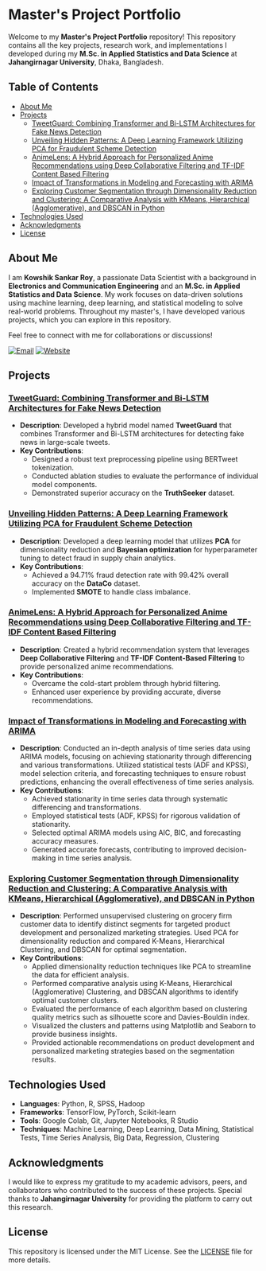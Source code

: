 # Master's Project Portfolio

Welcome to my **Master's Project Portfolio** repository! This repository contains all the key projects, research work, and implementations I developed during my **M.Sc. in Applied Statistics and Data Science** at **Jahangirnagar University**, Dhaka, Bangladesh.

## Table of Contents
- [About Me](#about-me)
- [Projects](#projects)
  - [TweetGuard: Combining Transformer and Bi-LSTM Architectures for Fake News Detection](#tweetguard-combining-transformer-and-bi-lstm-architectures-for-fake-news-detection)
  - [Unveiling Hidden Patterns: A Deep Learning Framework Utilizing PCA for Fraudulent Scheme Detection](#unveiling-hidden-patterns-a-deep-learning-framework-utilizing-pca-for-fraudulent-scheme-detection)
  - [AnimeLens: A Hybrid Approach for Personalized Anime Recommendations using Deep Collaborative Filtering and TF-IDF Content Based Filtering](#animelens-a-hybrid-approach-for-personalized-anime-recommendations-using-deep-collaborative-filtering-and-tf-idf-content-based-filtering)
  - [Impact of Transformations in Modeling and Forecasting with ARIMA](#impact-of-transformations-in-modeling-and-forecasting-with-arima)
  - [Exploring Customer Segmentation through Dimensionality Reduction and Clustering: A Comparative Analysis with KMeans, Hierarchical (Agglomerative), and DBSCAN in Python](#exploring-customer-segmentation-through-dimensionality-reduction-and-clustering-a-comparative-analysis-with-kmeans-hierarchical-agglomerative-and-dbscan-in-python)
- [Technologies Used](#technologies-used)
- [Acknowledgments](#acknowledgments)
- [License](#license)

## About Me
I am **Kowshik Sankar Roy**, a passionate Data Scientist with a background in **Electronics and Communication Engineering** and an **M.Sc. in Applied Statistics and Data Science**. My work focuses on data-driven solutions using machine learning, deep learning, and statistical modeling to solve real-world problems. Throughout my master's, I have developed various projects, which you can explore in this repository.

Feel free to connect with me for collaborations or discussions!      

[![Email](https://img.shields.io/badge/Email-kowshikroy777@gmail.com-blue?style=flat-square)](mailto:kowshikroy777@gmail.com)    [![Website](https://img.shields.io/badge/Website-Portfolio-4D8FAC?style=flat-square)](https://sites.google.com/view/kowshikroy)  


## Projects

### [TweetGuard: Combining Transformer and Bi-LSTM Architectures for Fake News Detection](https://github.com/kowshik14/FakeNewsDetection-TweetGuard)
- **Description**: Developed a hybrid model named **TweetGuard** that combines Transformer and Bi-LSTM architectures for detecting fake news in large-scale tweets.
- **Key Contributions**:
  - Designed a robust text preprocessing pipeline using BERTweet tokenization.
  - Conducted ablation studies to evaluate the performance of individual model components.
  - Demonstrated superior accuracy on the **TruthSeeker** dataset.
  
### [Unveiling Hidden Patterns: A Deep Learning Framework Utilizing PCA for Fraudulent Scheme Detection](https://github.com/kowshik14/FraudDetection-SupplyChain)
- **Description**: Developed a deep learning model that utilizes **PCA** for dimensionality reduction and **Bayesian optimization** for hyperparameter tuning to detect fraud in supply chain analytics.
- **Key Contributions**:
  - Achieved a 94.71% fraud detection rate with 99.42% overall accuracy on the **DataCo** dataset.
  - Implemented **SMOTE** to handle class imbalance.

### [AnimeLens: A Hybrid Approach for Personalized Anime Recommendations using Deep Collaborative Filtering and TF-IDF Content Based Filtering](https://github.com/kowshik14/MSc-Projects/tree/main/Anime%20Recommendation%20System)
- **Description**: Created a hybrid recommendation system that leverages **Deep Collaborative Filtering** and **TF-IDF Content-Based Filtering** to provide personalized anime recommendations.
- **Key Contributions**:
  - Overcame the cold-start problem through hybrid filtering.
  - Enhanced user experience by providing accurate, diverse recommendations.

### [Impact of Transformations in Modeling and Forecasting with ARIMA](https://github.com/kowshik14/MSc-Projects/tree/main/Impact%20of%20Transformations%20in%20Modeling%20and%20Forecasting%20with%20ARIMA)
- **Description**: Conducted an in-depth analysis of time series data using ARIMA models, focusing on achieving stationarity through differencing and various transformations. Utilized statistical tests (ADF and KPSS), model selection criteria, and forecasting techniques to ensure robust predictions, enhancing the overall effectiveness of time series analysis.
- **Key Contributions**:
  - Achieved stationarity in time series data through systematic differencing and transformations.
  - Employed statistical tests (ADF, KPSS) for rigorous validation of stationarity.
  - Selected optimal ARIMA models using AIC, BIC, and forecasting accuracy measures.
  - Generated accurate forecasts, contributing to improved decision-making in time series analysis.

### [Exploring Customer Segmentation through Dimensionality Reduction and Clustering: A Comparative Analysis with KMeans, Hierarchical (Agglomerative), and DBSCAN in Python](https://github.com/kowshik14/MSc-Projects/tree/main/Exploring%20Customer%20Segmentation%20through%20Dimensionality%20Reduction%20and%20Clustering)
- **Description**: Performed unsupervised clustering on grocery firm customer data to identify distinct segments for targeted product development and personalized marketing strategies. Used PCA for dimensionality reduction and compared K-Means, Hierarchical Clustering, and DBSCAN for optimal segmentation.
- **Key Contributions**:
  - Applied dimensionality reduction techniques like PCA to streamline the data for efficient analysis.
  - Performed comparative analysis using K-Means, Hierarchical (Agglomerative) Clustering, and DBSCAN algorithms to identify optimal customer clusters.
  - Evaluated the performance of each algorithm based on clustering quality metrics such as silhouette score and Davies-Bouldin index.
  - Visualized the clusters and patterns using Matplotlib and Seaborn to provide business insights.
  - Provided actionable recommendations on product development and personalized marketing strategies based on the segmentation results.

## Technologies Used
- **Languages**: Python, R, SPSS, Hadoop
- **Frameworks**: TensorFlow, PyTorch, Scikit-learn
- **Tools**: Google Colab, Git, Jupyter Notebooks, R Studio
- **Techniques**: Machine Learning, Deep Learning, Data Mining, Statistical Tests, Time Series Analysis, Big Data, Regression, Clustering

## Acknowledgments
I would like to express my gratitude to my academic advisors, peers, and collaborators who contributed to the success of these projects. Special thanks to **Jahangirnagar University** for providing the platform to carry out this research.

## License
This repository is licensed under the MIT License. See the [LICENSE](https://github.com/kowshik14/MSc-Projects/blob/main/LICENSE) file for more details.

